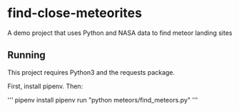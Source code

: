 # find-close-meteorites
A demo project that uses Python and NASA data to find meteor landing sites

## Running

This project requires Python3 and the requests package.

First, install pipenv. Then:

'''
pipenv install
pipenv run "python meteors/find_meteors.py"
'''
